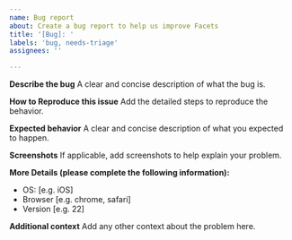 ```yaml
---
name: Bug report
about: Create a bug report to help us improve Facets
title: '[Bug]: '
labels: 'bug, needs-triage'
assignees: ''

---
```


**Describe the bug**
A clear and concise description of what the bug is.

**How to Reproduce this issue**
Add the detailed steps to reproduce the behavior.

**Expected behavior**
A clear and concise description of what you expected to happen.

**Screenshots**
If applicable, add screenshots to help explain your problem.

**More Details (please complete the following information):**
 - OS: [e.g. iOS]
 - Browser [e.g. chrome, safari]
 - Version [e.g. 22]

**Additional context**
Add any other context about the problem here.
